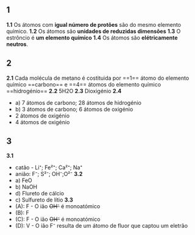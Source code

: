 
## 1
**1.1** Os átomos com **igual número de protões** são do mesmo elemento químico.
**1.2** Os átomos são **unidades de reduzidas dimensões**
**1.3** O estrôncio é **um elemento químico**
**1.4** Os átomos são **elétricamente neutros**.

## 2
**2.1** Cada molécula de metano é costituida por ==1== átomo do elemento químico ==carbono== e ==4== átomos do elemento químico ==hidrogénio==
**2.2** 5H2O
**2.3** Dioxigénio
**2.4**
- a) 7 átomos de carbono; 28 átomos de hidrogénio
- b) 3 átomos de carbono; 6 átomos de oxigénio
- 2 átomos de oxigénio
- 4 átomos de oxigénio
## 3
**3.1**
- catão - Li⁺; Fe²⁺; Ca²⁺; Na⁺
- anião: F⁻; S²⁻; OH⁻;O²⁻
**3.2**
- a) FeO
- b) NaOH
- d) Flureto de cálcio
- c) Sulfureto de lítio
**3.3**
- (A): F - O ião ~~OH⁻~~ é monoatómico
- (B): F
- (C): F - O ião ~~OH⁻~~ é monoatómico
- (D): V - O ião F⁻ resulta de um átomo de fluor que captou um eletrão